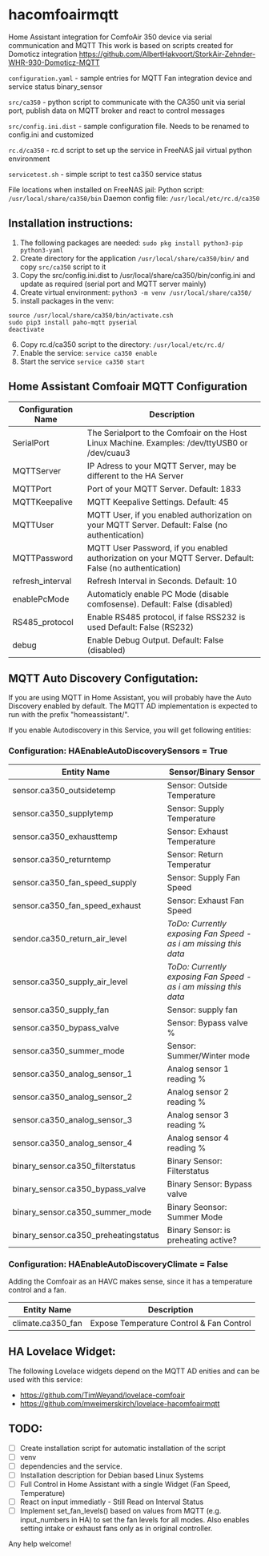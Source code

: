 # hacomfoairmqtt
Home Assistant integration for ComfoAir 350 device via serial communication and MQTT
This work is based on scripts created for Domoticz integration https://github.com/AlbertHakvoort/StorkAir-Zehnder-WHR-930-Domoticz-MQTT

`configuration.yaml` - sample entries for MQTT Fan integration device and service status binary_sensor

`src/ca350` - python script to communicate with the CA350 unit via serial port, publish data on MQTT broker and react to control messages

`src/config.ini.dist` - sample configuration file. Needs to be renamed to config.ini and customized

`rc.d/ca350` - rc.d script to set up the service in FreeNAS jail virtual python environment

`servicetest.sh` - simple script to test ca350 service status

File locations when installed on FreeNAS jail:
Python script: 
`/usr/local/share/ca350/bin`
Daemon config file: 
`/usr/local/etc/rc.d/ca350`


## Installation instructions:
1. The following packages are needed:
`sudo pkg install python3-pip python3-yaml`
2. Create directory for the application `/usr/local/share/ca350/bin/` and copy `src/ca350` script to it
3. Copy the src/config.ini.dist to /usr/local/share/ca350/bin/config.ini and update as required (serial port and MQTT server mainly)
4. Create virtual environment: 
`python3 -m venv /usr/local/share/ca350/`
5. install packages in the venv:
```
source /usr/local/share/ca350/bin/activate.csh
sudo pip3 install paho-mqtt pyserial
deactivate
```
6. Copy rc.d/ca350 script to the directory:
`/usr/local/etc/rc.d/`
7. Enable the service:
`service ca350 enable`
8. Start the service
`service ca350 start`

## Home Assistant Comfoair MQTT Configuration
Configuration Name | Description
------------ | -------------
SerialPort       | The Serialport to the Comfoair on the Host Linux Machine. Examples: /dev/ttyUSB0 or /dev/cuau3
MQTTServer       | IP Adress to your MQTT Server, may be different to the HA Server
MQTTPort         | Port of your MQTT Server. Default: 1833
MQTTKeepalive    | MQTT Keepalive Settings. Default: 45
MQTTUser         | MQTT User, if you enabled authorization on your MQTT Server. Default: False (no authentication)
MQTTPassword     | MQTT User Password, if you enabled authorization on your MQTT Server. Default: False (no authentication)
refresh_interval | Refresh Interval in Seconds. Default: 10
enablePcMode     | Automaticly enable PC Mode (disable comfosense). Default: False (disabled)
RS485_protocol   | Enable RS485 protocol, if false RSS232 is used Default: False (RS232)
debug            | Enable Debug Output. Default: False (disabled)


## MQTT Auto Discovery Configutation:
If you are using MQTT in Home Assistant, you will probably have the Auto Discovery enabled by default. The MQTT AD implementation is expected to run with the prefix "homeassistant/". 

If you enable Autodiscovery in this Service, you will get following entities:

### Configuration: HAEnableAutoDiscoverySensors = True 

Entity Name | Sensor/Binary Sensor
------------ | -------------
sensor.ca350_outsidetemp | Sensor: Outside Temperature 
sensor.ca350_supplytemp | Sensor: Supply Temperature
sensor.ca350_exhausttemp | Sensor: Exhaust Temperature
sensor.ca350_returntemp | Sensor: Return Temperatur
sensor.ca350_fan_speed_supply | Sensor: Supply Fan Speed
sensor.ca350_fan_speed_exhaust | Sensor: Exhaust Fan Speed
sendor.ca350_return_air_level | *ToDo: Currently exposing Fan Speed - as i am missing this data*
sensor.ca350_supply_air_level | *ToDo: Currently exposing Fan Speed - as i am missing this data*
sensor.ca350_supply_fan | Sensor: supply fan
sensor.ca350_bypass_valve | Sensor: Bypass valve %
sensor.ca350_summer_mode | Sensor: Summer/Winter mode
sensor.ca350_analog_sensor_1 | Analog sensor 1 reading %
sensor.ca350_analog_sensor_2 | Analog sensor 2 reading %
sensor.ca350_analog_sensor_3 | Analog sensor 3 reading %
sensor.ca350_analog_sensor_4 | Analog sensor 4 reading %
binary_sensor.ca350_filterstatus | Binary Sensor: Filterstatus
binary_sensor.ca350_bypass_valve | Binary Sensor: Bypass valve
binary_sensor.ca350_summer_mode | Binary Seonsor: Summer Mode
binary_sensor.ca350_preheatingstatus | Binary Sensor: is preheating active?

### Configuration: HAEnableAutoDiscoveryClimate = False 
Adding the Comfoair as an HAVC makes sense, since it has a temperature control and a fan.

Entity Name | Description
------------ | -------------
climate.ca350_fan | Expose Temperature Control & Fan Control

## HA Lovelace Widget:
The following Lovelace widgets depend on the MQTT AD enities and can be used with this service:

* https://github.com/TimWeyand/lovelace-comfoair
* https://github.com/mweimerskirch/lovelace-hacomfoairmqtt

## TODO:
- [ ] Create installation script for automatic installation of the script
- [ ] venv
- [ ] dependencies and the service. 
- [ ] Installation description for Debian based Linux Systems
- [ ] Full Control in Home Assistant with a single Widget (Fan Speed, Temperature)
- [ ] React on input immediatly - Still Read on Interval Status
- [ ] Implement set_fan_levels() based on values from MQTT (e.g. input_numbers in HA) to set the fan levels for all modes. Also enables setting intake or exhaust fans only as in original controller.

Any help welcome!
